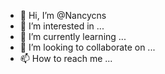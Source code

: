 - 👋 Hi, I’m @Nancycns
- 👀 I’m interested in ...
- 🌱 I’m currently learning ...
- 💞️ I’m looking to collaborate on ...
- 📫 How to reach me ...

<!---
Nancycns/Nancycns is a ✨ special ✨ repository because its `README.md` (this file) appears on your GitHub profile.
You can click the Preview link to take a look at your changes.
--->
